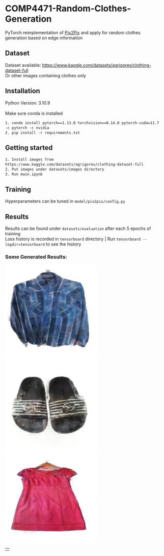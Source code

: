 # COMP4471-Random-Clothes-Generation

PyTorch reimplementation of [Pix2Pix](https://arxiv.org/abs/1611.07004) and apply for random clothes generation based on edge information

## Dataset

Dataset available: https://www.kaggle.com/datasets/agrigorev/clothing-dataset-full <br>
Or other images containing clothes only

## Installation

Python Version: 3.10.9 <br><br>
Make sure conda is installed

```
1. conda install pytorch==1.13.0 torchvision==0.14.0 pytorch-cuda=11.7 -c pytorch -c nvidia
2. pip install -r requirements.txt
```

## Getting started

```
1. Install images from https://www.kaggle.com/datasets/agrigorev/clothing-dataset-full
2. Put images under datasets/images directory
3. Run main.ipynb
```

## Training

Hyperparameters can be tuned in `model/pix2pix/config.py`

## Results

Results can be found under `datasets/evaluation` after each 5 epochs of training <br>
Loss history is recorded in `tensorboard` directory | Run `tensorboard --logdir=tensorboard` to see the history

### Some Generated Results:

<table>
    <tr>
        <img src="imgs/a.png" width="300px" height="300px" style="margin-right: 20px">
        <img src="imgs/b.png" width="300px" height="300px" style="margin-right: 20px">
        <img src="imgs/c.png" width="300px" height="300px" style="margin-right: 20px">
<td>
